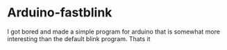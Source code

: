 # Arduino-fastblink
I got bored and made a simple program for arduino that is somewhat more interesting than the default blink program.
Thats it

